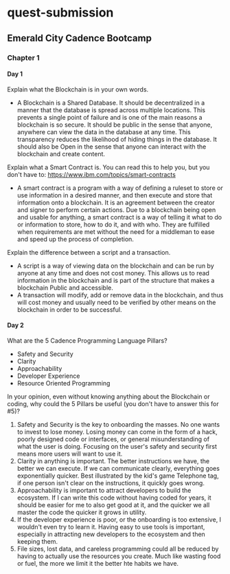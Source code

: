 # quest-submission
## Emerald City Cadence Bootcamp

### Chapter 1
#### Day 1

Explain what the Blockchain is in your own words.
  - A Blockchain is a Shared Database. It should be decentralized in a manner that the database is spread across multiple locations. This prevents a single point of failure and is one of the main reasons a blockchain is so secure. It should be public in the sense that anyone, anywhere can view the data in the database at any time. This transparency reduces the likelihood of hiding things in the database. It should also be Open in the sense that anyone can interact with the blockchain and create content.

Explain what a Smart Contract is. You can read this to help you, but you don't have to: https://www.ibm.com/topics/smart-contracts
 - A smart contract is a program with a way of defining a ruleset to store or use information in a desired manner, and then execute and store that information onto a blockchain. It is an agreement between the creator and signer to perform certain actions. Due to a blockchain being open and usable for anything, a smart contract is a way of telling it what to do or information to store, how to do it, and with who. They are fulfilled when requirements are met without the need for a middleman to ease and speed up the process of completion.

Explain the difference between a script and a transaction.
- A script is a way of viewing data on the blockchain and can be run by anyone at any time and does not cost money. This allows us to read information in the blockchain and is part of the structure that makes a blockchain Public and accessible.
- A transaction will modify, add or remove data in the blockchain, and thus will cost money and usually need to be verified by other means on the blockchain in order to be successful.


#### Day 2
What are the 5 Cadence Programming Language Pillars?
- Safety and Security
- Clarity
- Approachability
- Developer Experience
- Resource Oriented Programming


In your opinion, even without knowing anything about the Blockchain or coding, why could the 5 Pillars be useful (you don't have to answer this for #5)?
1. Safety and Security is the key to onboarding the masses. No one wants to invest to lose money. Losing money can come in the form of a hack, poorly designed code or interfaces, or general misunderstanding of what the user is doing. Focusing on the user's safety and security first means more users will want to use it.
2. Clarity in anything is important. The better instructions we have, the better we can execute. If we can communicate clearly, everything goes exponentially quicker. Best illustrated by the kid's game Telephone tag, if one person isn't clear on the instructions, it quickly goes wrong.
3. Approachability is important to attract developers to build the ecosystem. If I can write this code without having coded for years, it should be easier for me to also get good at it, and the quicker we all master the code the quicker it grows in utility.
4. If the developer experience is poor, or the onboarding is too extensive, I wouldn't even try to learn it. Having easy to use tools is important, especially in attracting new developers to the ecosystem and then keeping them.
5. File sizes, lost data, and careless programming could all be reduced by having to actually use the resources you create. Much like wasting food or fuel, the more we limit it the better hte habits we have.
